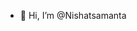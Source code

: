 - 👋 Hi, I’m @Nishatsamanta
  

<!---
Nishatsamanta/Nishatsamanta is a ✨ special ✨ repository because its `README.md` (this file) appears on your GitHub profile.
You can click the Preview link to take a look at your changes.
--->

